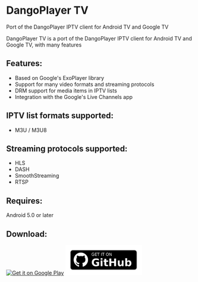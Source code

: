 # DangoPlayer TV
Port of the DangoPlayer IPTV client for Android TV and Google TV



DangoPlayer TV is a port of the DangoPlayer IPTV client for Android TV and Google TV, with many features

## Features:
- Based on Google's ExoPlayer library
- Support for many video formats and streaming protocols
- DRM support for media items in IPTV lists
- Integration with the Google's Live Channels app

## IPTV list formats supported:
- M3U / M3U8

## Streaming protocols supported:
- HLS
- DASH
- SmoothStreaming
- RTSP

## Requires:
Android 5.0 or later

## Download:

<a href='https://play.google.com/store/apps/details?id=com.aleapps.videotimetv&pcampaignid=pcampaignidMKT-Other-global-all-co-prtnr-py-PartBadge-Mar2515-1'><img alt='Get it on Google Play' height='80' src='https://play.google.com/intl/en_us/badges/static/images/badges/en_badge_web_generic.png'/></a>
<a href='https://github.com/brunochanrio/DangoPlayer-TV/releases'><img alt='Get it on GitHub' height='80' src='https://raw.githubusercontent.com/deckerst/common/main/assets/get-it-on-github.png'/></a>
